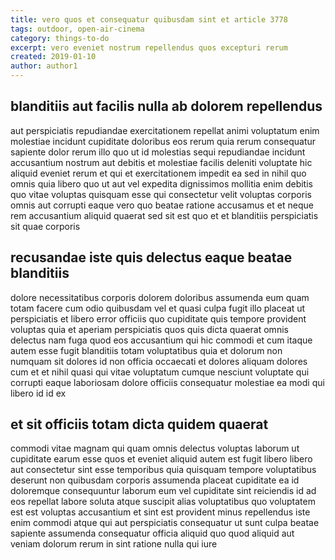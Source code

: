 ```yaml
---
title: vero quos et consequatur quibusdam sint et article 3778
tags: outdoor, open-air-cinema
category: things-to-do
excerpt: vero eveniet nostrum repellendus quos excepturi rerum
created: 2019-01-10
author: author1
---
```


## blanditiis aut facilis nulla ab dolorem repellendus

aut perspiciatis repudiandae exercitationem repellat animi voluptatum enim molestiae incidunt cupiditate doloribus eos rerum quia rerum consequatur sapiente dolor rerum illo quo ut id molestias sequi repudiandae incidunt accusantium nostrum aut debitis et molestiae facilis deleniti voluptate hic aliquid eveniet rerum et qui et exercitationem impedit ea sed in nihil quo omnis quia libero quo ut aut vel expedita dignissimos mollitia enim debitis quo vitae voluptas quisquam esse qui consectetur velit voluptas corporis omnis aut corrupti eaque vero quo beatae ratione accusamus et et neque rem accusantium aliquid quaerat sed sit est quo et et blanditiis perspiciatis sit quae corporis

## recusandae iste quis delectus eaque beatae blanditiis

dolore necessitatibus corporis dolorem doloribus assumenda eum quam totam facere cum odio quibusdam vel et quasi culpa fugit illo placeat ut perspiciatis et libero error officiis quo cupiditate quis tempore provident voluptas quia et aperiam perspiciatis quos quis dicta quaerat omnis delectus nam fuga quod eos accusantium qui hic commodi et cum itaque autem esse fugit blanditiis totam voluptatibus quia et dolorum non numquam sit dolores id non officia occaecati et dolores aliquam dolores cum et et nihil quasi qui vitae voluptatum cumque nesciunt voluptate qui corrupti eaque laboriosam dolore officiis consequatur molestiae ea modi qui libero id id ex

## et sit officiis totam dicta quidem quaerat

commodi vitae magnam qui quam omnis delectus voluptas laborum ut cupiditate earum esse quos et eveniet aliquid autem est fugit libero libero aut consectetur sint esse temporibus quia quisquam tempore voluptatibus deserunt non quibusdam corporis assumenda placeat cupiditate ea id doloremque consequuntur laborum eum vel cupiditate sint reiciendis id ad eos repellat labore soluta atque suscipit alias voluptatibus quo voluptatem est est voluptas accusantium et sint est provident minus repellendus iste enim commodi atque qui aut perspiciatis consequatur ut sunt culpa beatae sapiente assumenda consequatur officia aliquid quo quod aliquid aut veniam dolorum rerum in sint ratione nulla qui iure
